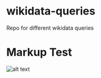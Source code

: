 # wikidata-queries
Repo for different wikidata queries
  
  # Markup Test
  
![alt text](https://github.com/merfurth/wikidata-queries/raw/master/src/common/images/icon48.png "Logo Title Text 1")
